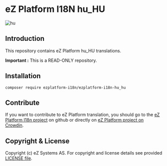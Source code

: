 # eZ Platform I18N hu_HU
![hu](https://cloud.githubusercontent.com/assets/1446466/22544457/1916e8d6-e935-11e6-9ea8-c75678bd0a6f.png)

## Introduction

This repository contains eZ Platform hu_HU translations.

**Important :** This is a READ-ONLY repository.

## Installation

    composer require ezplatform-i18n/ezplatform-i18n-hu_hu
    
## Contribute

If you want to contribute to eZ Platform translation, you should go to the [eZ Platform I18n project][ezplatform-i18n] 
on github or directly on [eZ Platform project on Crowdin][crowdin-ezplatform].

## Copyright & License

Copyright (c) eZ Systems AS. For copyright and license details see provided [LICENSE file][licence].
 
[ezplatform-i18n]: https://github.com/ezsystems/ezplatform-i18n
[crowdin-ezplatform]: https://crowdin.com/project/ezplatform
[licence]: https://github.com/ezsystems/ezplatform-i18n/blob/master/LICENCE
